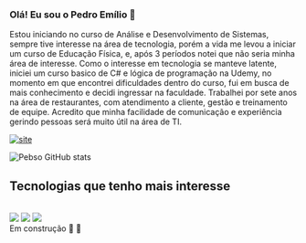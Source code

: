 ### Olá! Eu sou o Pedro Emílio 👋
Estou iniciando no curso de Análise e Desenvolvimento de Sistemas, sempre tive interesse na área de tecnologia, porém a vida me levou a iniciar um curso de Educação Física, e, após 3 períodos notei que não seria minha área de interesse. Como o interesse em tecnologia se manteve latente, iniciei um curso basico de C# e lógica de programação na Udemy, no momento em que encontrei dificuldades dentro do curso, fui em busca de mais conhecimento e decidi ingressar na faculdade. Trabalhei por sete anos na área de restaurantes, com atendimento a cliente, gestão e treinamento de equipe. Acredito que minha facilidade de comunicação e experiência gerindo pessoas será muito útil na área de TI.

[![site](https://img.shields.io/badge/LinkedIn-0077B5?style=for-the-badge&logo=linkedin&logoColor=white)](https://www.linkedin.com/feed/?trk=BR-SEM_google-adwords_Jordan-brand-sign-up)


![Pebso GitHub stats](https://github-readme-stats.vercel.app/api?username=Pebso&show_icons=true&theme=radical)

## Tecnologias que tenho mais interesse 

<div style="display: inline_block"><br/>
   <img src="https://img.shields.io/badge/C%23-239120?style=for-the-badge&logo=c-sharp&logoColor=white"/>
<img src="https://img.shields.io/badge/HTML-239120?style=for-the-badge&logo=html5&logoColor=white"/>
<img src="https://img.shields.io/badge/JavaScript-F7DF1E?style=for-the-badge&logo=javascript&logoColor=black"/>
<div>
 Em construção 🚧 🚧
